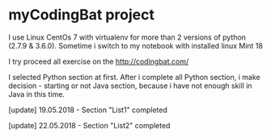 # myCodingBat project

I use Linux CentOs 7 with virtualenv for more than 2 versions of python (2.7.9 & 3.6.0). Sometime i switch to my notebook with installed linux Mint 18

I try proceed all exercise on the http://codingbat.com/ 

I selected Python section at first. After i complete all Python section, i make decision - starting or not Java section, because i have not enough skill in Java in this time.

[update] 19.05.2018 - Section "List1" completed

[update] 22.05.2018 - Section "List2" completed
